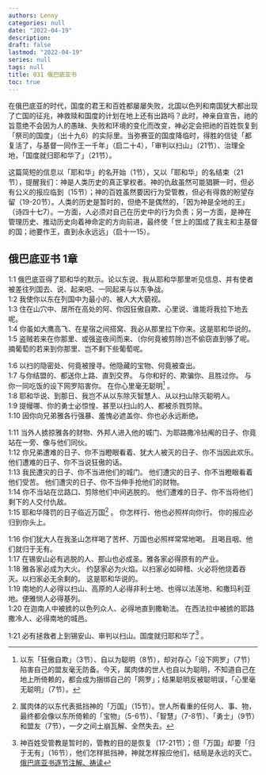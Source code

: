 ```yaml
---
authors: Lenny
categories: null
date: "2022-04-19"
description: 
draft: false
lastmod: "2022-04-19"
series: null
tags: null
title: 031 俄巴底亚书 
toc: true
---
```

在俄巴底亚的时代，国度的君王和百姓都屡屡失败，北国以色列和南国犹大都出现了亡国的征兆，神救赎和国度的计划在地上还有出路吗？此时，神亲自宣告，祂的旨意绝不会因为人的愚昧、失败和环境的变化而改变，神必定会把祂的百姓恢复到「祭司的国度」（出十九6）的实际里。当弥赛亚的国度降临时，得胜的信徒「都复活了，与基督一同作王一千年」（启二十4），「审判以扫山」（21节）、治理全地，「国度就归耶和华了」（21节）。  

这篇简短的信息以「耶和华」的名开始（1节），又以「耶和华」的名结束（21节），提醒我们：神是人类历史的真正掌权者。神的仇敌虽然可能猖獗一时，但必有公义的报应临到（15节）；神的百姓虽然要因行为受管教，但必有得救的盼望存留（19-20节）。人类的历史是暂时的，但绝不是偶然的，「因为神是全地的王」（诗四十七7）。一方面，人必须对自己在历史中的行为负责；另一方面，是神在管理历史、推动历史向着神命定的方向前进，最终使「世上的国成了我主和主基督的国；祂要作王，直到永永远远」（启十一15）。  
<!--more-->

## 俄巴底亚书 1章

1:1 俄巴底亚得了耶和华的默示。论以东说、我从耶和华那里听见信息、并有使者被差往列国去、说、起来吧、一同起来与以东争战。  
1:2 我使你以东在列国中为最小的、被人大大藐视。  
1:3 住在山穴中、居所在高处的阿、你因狂傲自欺、心里说、谁能将我拉下地去呢。  
1:4 你虽如大鹰高飞、在星宿之间搭窝、我必从那里拉下你来。这是耶和华说的。  
1:5 盗贼若来在你那里、或强盗夜间而来、（你何竟被剪除)岂不偷窃直到够了呢。摘葡萄的若来到你那里、岂不剩下些葡萄呢。  

1:6 以扫的隐密处、何竟被搜寻。他隐藏的宝物、何竟被查出。  
1:7 与你结盟的、都送你上路、直到交界。  与你和好的、欺骗你、且胜过你。  与你一同吃饭的设下网罗陷害你。  在你心里毫无聪明[^1] 。  
1:8 耶和华说、到那日、我岂不从以东除灭智慧人、从以扫山除灭聪明人。  
1:9 提幔哪、你的勇士必惊惶、甚至以扫山的人、都被杀戮剪除。  
1:10 因你向兄弟雅各行强暴、羞愧必遮盖你、你也必永远断绝。  

1:11 当外人掳掠雅各的财物、外邦人进入他的城门、为耶路撒冷拈阄的日子、你竟站在一旁、像与他们同伙。  
1:12 你兄弟遭难的日子、你不当瞪眼看着、犹大人被灭的日子、你不当因此欢乐。  他们遭难的日子、你不当说狂傲的话。  
1:13 我民遭灾的日子、你不当进他们的城门。  他们遭灾的日子、你不当瞪眼看着他们受苦。  他们遭灾的日子、你不当伸手抢他们的财物。  
1:14 你不当站在岔路口、剪除他们中间逃脱的。  他们遭难的日子、你不当将他们剩下的人交付仇敌。  
1:15 耶和华降罚的日子临近万国[^2] 。  你怎样行、他也必照样向你行。  你的报应必归到你头上。  

1:16 你们犹大人在我圣山怎样喝了苦杯、万国也必照样常常地喝。  且喝且咽、他们就归于无有。  
1:17 在锡安山必有逃脱的人、那山也必成圣。雅各家必得原有的产业。  
1:18 雅各家必成为大火。  约瑟家必为火焰。以扫家必如碎稓、火必将他烧着吞灭。以扫家必无余剩的。  这是耶和华说的。  
1:19 南地的人必得以扫山、高原的人必得非利士地、也得以法莲地、和撒玛利亚地。便雅悯人必得基列。  
1:20 在迦南人中被掳的以色列众人、必得地直到撒勒法。  在西法拉中被掳的耶路撒冷人、必得南地的城邑。  

1:21 必有拯救者上到锡安山、审判以扫山。国度就归耶和华了[^3] 。  

[^1]: 以东「狂傲自欺」（3节）、自以为聪明（8节），却对存心「设下网罗」（7节）陷害自己的盟友毫无防备。今天，属肉体的世人也自以为聪明，不知道自己在地上所倚赖的，都会成为捆绑自己的「网罗」；结果聪明反被聪明误，「心里毫无聪明」（7节）。  
[^2]: 属肉体的以东代表抵挡神的「万国」（15节）。世人所看重的任何人、事、物，最终都会像以东所倚赖的「宝物」（5-6节）、「智慧」（7-8节）、「勇士」（9节）和盟友（7节），一夕之间土崩瓦解、全然失去。  
[^3]: 神百姓受管教是暂时的，管教的目的是恢复（17-21节）；但「万国」却要「归于无有」（16节），他们怎样抵挡神，神就怎样报应他们，结局是永远的灭亡。  
[俄巴底亚书逐节注解、祷读](https://cmcbiblereading.com/2016/10/09/%e4%bf%84%e5%b7%b4%e5%ba%95%e4%ba%9a%e4%b9%a6%e9%80%90%e8%8a%82%e6%b3%a8%e8%a7%a3%e3%80%81%e7%a5%b7%e8%af%bb/)